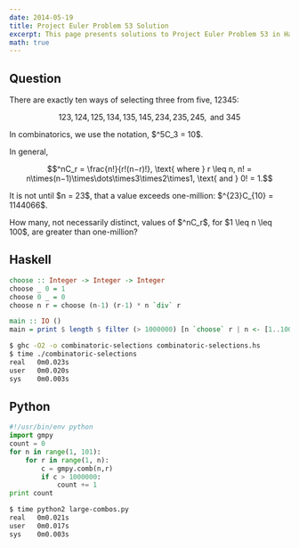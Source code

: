 ```yaml
---
date: 2014-05-19
title: Project Euler Problem 53 Solution
excerpt: This page presents solutions to Project Euler Problem 53 in Haskell and Python.
math: true
---
```



## Question

<p>
There are exactly ten ways of selecting three from five, 12345:
</p>

$$123, 124, 125, 134, 135, 145, 234, 235, 245, \text{ and } 345$$

<p>
In combinatorics, we use the notation, $^5C_3 = 10$.
</p>

<p>
In general,
</p>

$$^nC_r = \frac{n!}{r!(n−r)!}, \text{ where } r \leq n, n! = n\times(n−1)\times\dots\times3\times2\times1, \text{ and } 0! = 1.$$

<p>
It is not until $n = 23$, that a value exceeds one-million: $^{23}C_{10} = 1144066$.
</p>

<p>
How many, not necessarily distinct, values of  $^nC_r$, for $1 \leq n \leq 100$, are greater than one-million?
</p>







## Haskell

```haskell
choose :: Integer -> Integer -> Integer
choose _ 0 = 1
choose 0 _ = 0
choose n r = choose (n-1) (r-1) * n `div` r

main :: IO ()
main = print $ length $ filter (> 1000000) [n `choose` r | n <- [1..100], r <- [1..n]]
```


```bash
$ ghc -O2 -o combinatoric-selections combinatoric-selections.hs
$ time ./combinatoric-selections
real   0m0.023s
user   0m0.020s
sys    0m0.003s
```



## Python

```python
#!/usr/bin/env python
import gmpy
count = 0
for n in range(1, 101):
    for r in range(1, n):
        c = gmpy.comb(n,r)
        if c > 1000000:
            count += 1
print count
```


```bash
$ time python2 large-combos.py
real   0m0.021s
user   0m0.017s
sys    0m0.003s
```


